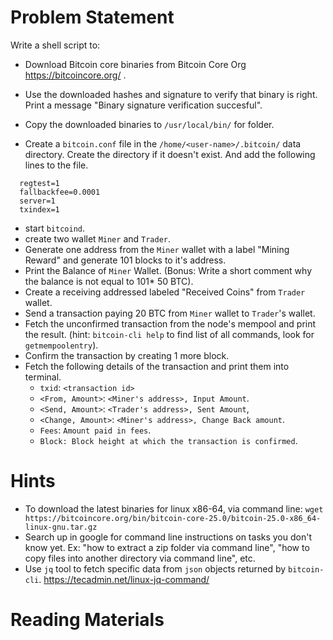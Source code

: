 # Problem Statement

Write a shell script to:

 - Download Bitcoin core binaries from Bitcoin Core Org https://bitcoincore.org/ .
 - Use the downloaded hashes and signature to verify that binary is right. Print a message "Binary signature verification succesful".
 - Copy the downloaded binaries to `/usr/local/bin/` for folder.

 - Create a `bitcoin.conf` file in the `/home/<user-name>/.bitcoin/` data directory. Create the directory if it doesn't exist. And add the following lines to the file.
  ```
    regtest=1
    fallbackfee=0.0001
    server=1
    txindex=1
  ```
  - start `bitcoind`.
  - create two wallet `Miner` and `Trader`.
  - Generate one address from the `Miner` wallet with a label "Mining Reward" and generate 101 blocks to it's address.
  - Print the Balance of `Miner` Wallet. (Bonus: Write a short comment why the balance is not equal to 101* 50 BTC).
  - Create a receiving addressed labeled "Received Coins" from `Trader` wallet.
  - Send a transaction paying 20 BTC from `Miner` wallet to `Trader`'s wallet.
  - Fetch the unconfirmed transaction from the node's mempool and print the result. (hint: `bitcoin-cli help` to find list of all commands, look for `getmempoolentry`).
  - Confirm the transaction by creating 1 more block.
  - Fetch the following details of the transaction and print them into terminal.
    - `txid`: `<transaction id>`
    - `<From, Amount>`: `<Miner's address>, Input Amount`.
    - `<Send, Amount>`: `<Trader's address>, Sent Amount`,
    - `<Change, Amount>`: `<Miner's address>, Change Back amount`.
    - `Fees`: `Amount paid in fees`.
    - `Block: Block height at which the transaction is confirmed`.


# Hints

- To download the latest binaries for linux x86-64, via command line: `wget https://bitcoincore.org/bin/bitcoin-core-25.0/bitcoin-25.0-x86_64-linux-gnu.tar.gz`
- Search up in google for command line instructions on tasks you don't know yet. Ex: "how to extract a zip folder via command line", "how to copy files into another directory via command line", etc.
- Use `jq` tool to fetch specific data from `json` objects returned by `bitcoin-cli`. https://tecadmin.net/linux-jq-command/

# Reading Materials